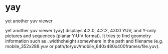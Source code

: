 yay
===

yet another yuv viewer 

yet another yuv viewer (yay) displays 4:2:0,
4:2:2, 4:0:0 YUV, and Y-only pictures and
sequences (planar Y:U:V format). It tries to find
geometry information such as _widthxheight
somewhere in the path and filename (e.g.
mobile_352x288.yuv or
path/to/yuv/mobile_640x480x400frames/file.yuv). 
